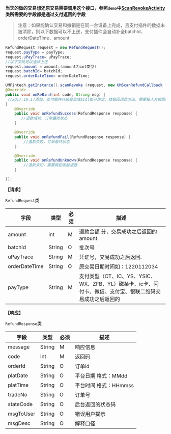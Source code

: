 **当天的做的交易想还原交易需要调用这个接口，参照`demo`中[ScanRevokeActivity](https://github.com/mr-yang/PayPluginDemo/blob/master/app/src/main/java/com/umpay/payplugindemo/ScanRevokeActivity.java)类所需要的字段都是通过支付返回的字段**

> 注意：如果能确认交易和撤销是在同一台设备上完成，且支付插件的数据未被清除，则以下数据可以不上送，支付插件会自动补全batchId、orderDateTime、amount


```java
RefundRequest request = new RefundRequest();
request.payType = payType;
request.uPayTrace= uPayTrace;
//以下字段可以选择上送
request.amount = amount;(amount为int类型)
request.batchId= batchId;
request.orderDateTime= orderDateTime;

UMFintech.getInstance().scanRevoke (request, new UMScanRefundCallback () {
@Override
public void onReBind(int code, String msg) {
 //2017.10.17添加，支付插件升级会造成aidl断开绑定，就会回调此方法，需要接入方按照demo重新绑定即可
}
    @Override
    public void onRefundSuccess(RefundResponse response) {
       //退款成功，订单最终状态
    }

    @Override
    public void onRefundFail(RefundResponse response) {
        //退款失败，订单最终状态
    }

    @Override
    public void onRefundUnknown(RefundResponse response) {
        //退款未知，需要再起发起退款
    }

});
```


**【请求】**

`RefundRequest`类

| 字段  | 类型  | 必须  | 描述  |
| ------------ | ------------ | ------------ | ------------ |
| amount  | int  | M  | 退款金额 分，交易成功之后返回的amount  |
| batchId       | String | O    | 批次号                                                       |
| uPayTrace     | String | M    | 凭证号，交易成功之后返回.                                    |
| orderDateTime | String | O    | 原交易日期时间如：1220112034                                 |
| payType  | String  | M  | 支付类型（CT、IC、YS、YSIC、WX、ZFB、YL）磁条卡、ic卡、闪付卡、微信、支付宝、银联二维码交易成功之后返回的  |


**【响应】**

`RefundResponse`类


| 字段  | 类型  | 必须  | 描述  |
| ------------ | ------------ | ------------ | ------------ |
| message  | String  | M  | 响应信息  |
| code  | int  | M  | 返回码  |
| orderId  | String  | O  | 订单id  |
| platDate  | String | O    | 平台日期  格式：MMdd   |
| platTime  | String | O    | 平台时间  格式：HHmmss |
| tradeNo   | String | O    | 订单号                 |
| stateCode | String | O    | 后台返回的状态码       |
| msgToUser | String | O    | 错误用户提示           |
| msgDesc   | String | O    | 解释口径               |
